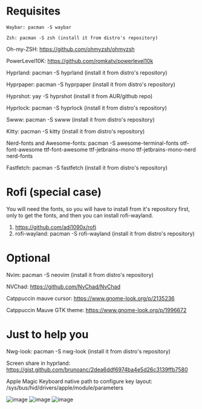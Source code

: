 # Requisites
```
Waybar: pacman -S waybar
```
```
Zsh: pacman -S zsh (install it from distro's repository)
```

Oh-my-ZSH: https://github.com/ohmyzsh/ohmyzsh

PowerLevel10K: https://github.com/romkatv/powerlevel10k

Hyprland: pacman -S hyprland (install it from distro's repository)

Hyprpaper: pacman -S hyprpaper (install it from distro's repository)

Hyprshot: yay -S hyprshot (install it from AUR/github repo)

Hyprlock: pacman -S hyprlock (install it from distro's repository)

Swww: pacman -S swww (install it from distro's repository)

Kitty: pacman -S kitty (install it from distro's repository)

Nerd-fonts and Awesome-fonts: pacman -S awesome-terminal-fonts otf-font-awesome ttf-font-awesome ttf-jetbrains-mono ttf-jetbrains-mono-nerd nerd-fonts

Fastfetch: pacman -S fastfetch (install it from distro's repository)


# Rofi (special case)

  You will need the fonts, so you will have to install from it's repository first, only to get the fonts, and then you can install rofi-wayland.
  
  1. https://github.com/adi1090x/rofi
  2. rofi-wayland: pacman -S rofi-wayland (install it from distro's repository)


# Optional

Nvim: pacman -S neovim (install it from distro's repository)

NVChad: https://github.com/NvChad/NvChad

Catppuccin mauve cursor: https://www.gnome-look.org/p/2135236

Catppuccin Mauve GTK theme: https://www.gnome-look.org/p/1996672


# Just to help you

Nwg-look: pacman -S nwg-look (install it from distro's repository)

Screen share in hyprland: https://gist.github.com/brunoanc/2dea6ddf6974ba4e5d26c3139ffb7580

Apple Magic Keyboard native path to configure key layout: /sys/bus/hid/drivers/apple/module/parameters

![image](https://github.com/user-attachments/assets/d4ac6d65-5833-49ee-a219-f376a1a48c2c)
![image](https://github.com/user-attachments/assets/79315b81-b610-48bf-8167-8356a0dac238)
![image](https://github.com/user-attachments/assets/662e0e54-a2f4-478f-b2b7-153e1528f0ad)







